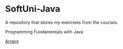 # SoftUni-Java
A repository that stores my exercises from the courses.

Programming Fundamentals with Java

[Arrays](https://github.com/NikiKa1971/SoftUni-Java/tree/main/Java%20Fundamentals/Arrays%20-%20Lab%20)
